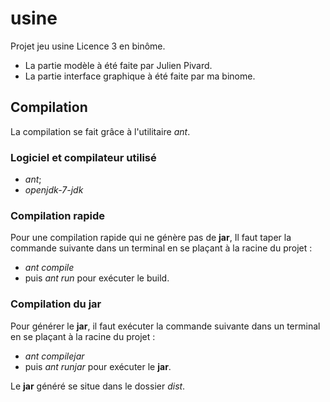 # usine
Projet jeu usine Licence 3 en binôme.

* La partie modèle à été faite par Julien Pivard.
* La partie interface graphique à été faite par ma binome.

## Compilation
La compilation se fait grâce à l'utilitaire _ant_.
### Logiciel et compilateur utilisé
* _ant_;
* _openjdk-7-jdk_

### Compilation rapide
Pour une compilation rapide qui ne génère pas de **jar**,
Il faut taper la commande suivante dans un terminal en se plaçant à la racine du projet :
* _ant compile_
* puis _ant run_ pour exécuter le build.

### Compilation du jar
Pour générer le **jar**,
il faut exécuter la commande suivante dans un terminal en se plaçant à la racine du projet :
* _ant compilejar_
* puis _ant runjar_ pour exécuter le **jar**.

Le **jar** généré se situe dans le dossier _dist_.

